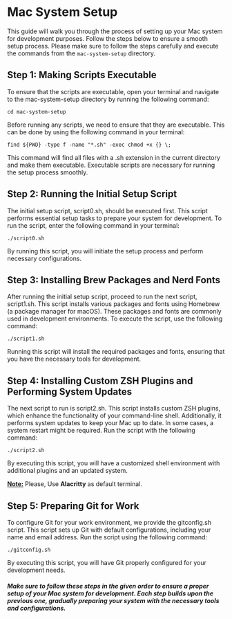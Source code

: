 # Mac System Setup

This guide will walk you through the process of setting up your Mac system for development purposes.
Follow the steps below to ensure a smooth setup process.
Please make sure to follow the steps carefully and execute the commands from the `mac-system-setup` directory.

## Step 1: Making Scripts Executable

To ensure that the scripts are executable, open your terminal and navigate to the mac-system-setup directory by running the following command:

```console
cd mac-system-setup
```

Before running any scripts, we need to ensure that they are executable. This can be done by using the following command in your terminal:

```console
find ${PWD} -type f -name "*.sh" -exec chmod +x {} \;
```
This command will find all files with a .sh extension in the current directory and make them executable. Executable scripts are necessary for running the setup process smoothly.

## Step 2: Running the Initial Setup Script

The initial setup script, script0.sh, should be executed first. This script performs essential setup tasks to prepare your system for development. To run the script, enter the following command in your terminal:

```console
./script0.sh
```
By running this script, you will initiate the setup process and perform necessary configurations.

## Step 3: Installing Brew Packages and Nerd Fonts

After running the initial setup script, proceed to run the next script, script1.sh. This script installs various packages and fonts using Homebrew (a package manager for macOS). These packages and fonts are commonly used in development environments. To execute the script, use the following command:
```console
./script1.sh
```
Running this script will install the required packages and fonts, ensuring that you have the necessary tools for development.

## Step 4: Installing Custom ZSH Plugins and Performing System Updates


The next script to run is script2.sh. This script installs custom ZSH plugins, which enhance the functionality of your command-line shell. Additionally, it performs system updates to keep your Mac up to date. In some cases, a system restart might be required. Run the script with the following command:

```console
./script2.sh
```

By executing this script, you will have a customized shell environment with additional plugins and an updated system.

<ins><b> Note:</b></ins> Please, Use **Alacritty** as default terminal.

## Step 5: Preparing Git for Work

To configure Git for your work environment, we provide the gitconfig.sh script. This script sets up Git with default configurations, including your name and email address. Run the script using the following command:

```console
./gitconfig.sh
```
By executing this script, you will have Git properly configured for your development needs.

##### Make sure to follow these steps in the given order to ensure a proper setup of your Mac system for development. Each step builds upon the previous one, gradually preparing your system with the necessary tools and configurations.
